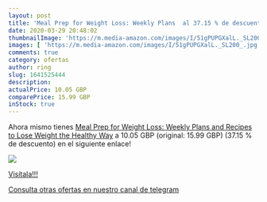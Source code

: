 ```yaml
---
layout: post
title: 'Meal Prep for Weight Loss: Weekly Plans  al 37.15 % de descuento'
date: 2020-03-29 20:48:02
thumbnailImage: 'https://m.media-amazon.com/images/I/51gPUPGXalL._SL200_.jpg'
images: [ 'https://m.media-amazon.com/images/I/51gPUPGXalL._SL200_.jpg' ]
comments: true
category: ofertas
author: ring
slug: 1641525444
description:
actualPrice: 10.05 GBP
comparePrice: 15.99 GBP
inStock: true
---
```


Ahora mismo tienes [Meal Prep for Weight Loss: Weekly Plans and Recipes to Lose Weight the Healthy Way](https://www.amazon.com/dp/1641525444/?tag=redken08-20) a 10.05 GBP (original: 15.99 GBP) (37.15 %  de descuento) en el siguiente enlace!

[![](https://m.media-amazon.com/images/I/51gPUPGXalL._SL200_.jpg)](https://www.amazon.com/dp/1641525444/?tag=redken08-20)

[Visítala!!!](https://www.amazon.com/dp/1641525444/?tag=redken08-20)

[Consulta otras ofertas en nuestro canal de telegram](https://t.me/s/ofertas25)
